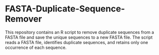 # FASTA-Duplicate-Sequence-Remover
This repository contains an R script to remove duplicate sequences from a FASTA file and save the unique sequences to a new FASTA file. The script reads a FASTA file, identifies duplicate sequences, and retains only one occurrence of each sequence.
